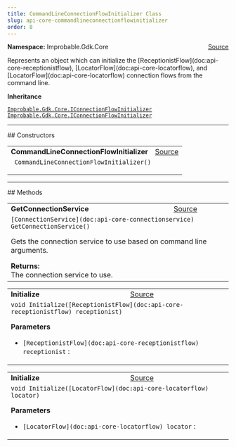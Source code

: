```yaml
---
title: CommandLineConnectionFlowInitializer Class
slug: api-core-commandlineconnectionflowinitializer
order: 8
---
```


<p><b>Namespace:</b> Improbable.Gdk.Core<span style="float: right"><a href="https://www.github.com/spatialos/gdk-for-unity/blob/0.3.3/workers/unity/Packages/io.improbable.gdk.core/Worker/ConnectionHandlers/ConnectionFlowInitializers.cs/#L24">Source</a></span></p>

</p>


<p>Represents an object which can initialize the [ReceptionistFlow](doc:api-core-receptionistflow), [LocatorFlow](doc:api-core-locatorflow), and [LocatorFlow](doc:api-core-locatorflow) connection flows from the command line. </p>



</p>
<p><b>Inheritance</b></p>

<code>[Improbable.Gdk.Core.IConnectionFlowInitializer<ReceptionistFlow>](doc:api-core-iconnectionflowinitializer)</code>
<code>[Improbable.Gdk.Core.IConnectionFlowInitializer<LocatorFlow>](doc:api-core-iconnectionflowinitializer)</code>










</p>
<hr style="width:100%; border-top-color:#d8d8d8" />
## Constructors


</p>


<table class="io-api-doc">    <tr>        <td class="io-api-doc-name"><a id="commandlineconnectionflowinitializer"></a><b>CommandLineConnectionFlowInitializer</b></td>        <td class="io-api-doc-source"><a href="https://www.github.com/spatialos/gdk-for-unity/blob/0.3.3/workers/unity/Packages/io.improbable.gdk.core/Worker/ConnectionHandlers/ConnectionFlowInitializers.cs/#L28">Source</a></td>    </tr>    <tr>        <td class="io-api-doc-content" colspan="2"><code> CommandLineConnectionFlowInitializer()</code></p></td>    </tr></table>



</p>
<hr style="width:100%; border-top-color:#d8d8d8" />
## Methods


</p>


<table class="io-api-doc">    <tr>        <td class="io-api-doc-name"><a id="getconnectionservice"></a><b>GetConnectionService</b></td>        <td class="io-api-doc-source"><a href="https://www.github.com/spatialos/gdk-for-unity/blob/0.3.3/workers/unity/Packages/io.improbable.gdk.core/Worker/ConnectionHandlers/ConnectionFlowInitializers.cs/#L42">Source</a></td>    </tr>    <tr>        <td class="io-api-doc-content" colspan="2"><code>[ConnectionService](doc:api-core-connectionservice) GetConnectionService()</code></p>Gets the connection service to use based on command line arguments. </p><b>Returns:</b></br>The connection service to use.</td>    </tr></table>
<table class="io-api-doc">    <tr>        <td class="io-api-doc-name"><a id="initialize-receptionistflow"></a><b>Initialize</b></td>        <td class="io-api-doc-source"><a href="https://www.github.com/spatialos/gdk-for-unity/blob/0.3.3/workers/unity/Packages/io.improbable.gdk.core/Worker/ConnectionHandlers/ConnectionFlowInitializers.cs/#L52">Source</a></td>    </tr>    <tr>        <td class="io-api-doc-content" colspan="2"><code>void Initialize([ReceptionistFlow](doc:api-core-receptionistflow) receptionist)</code></p></p><b>Parameters</b><ul><li><code>[ReceptionistFlow](doc:api-core-receptionistflow) receptionist</code> : </li></ul></td>    </tr></table>
<table class="io-api-doc">    <tr>        <td class="io-api-doc-name"><a id="initialize-locatorflow"></a><b>Initialize</b></td>        <td class="io-api-doc-source"><a href="https://www.github.com/spatialos/gdk-for-unity/blob/0.3.3/workers/unity/Packages/io.improbable.gdk.core/Worker/ConnectionHandlers/ConnectionFlowInitializers.cs/#L61">Source</a></td>    </tr>    <tr>        <td class="io-api-doc-content" colspan="2"><code>void Initialize([LocatorFlow](doc:api-core-locatorflow) locator)</code></p></p><b>Parameters</b><ul><li><code>[LocatorFlow](doc:api-core-locatorflow) locator</code> : </li></ul></td>    </tr></table>



